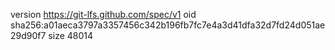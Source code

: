 version https://git-lfs.github.com/spec/v1
oid sha256:a01aeca3797a3357456c342b196fb7fc7e4a3d41dfa32d7fd24d051ae29d90f7
size 48014
